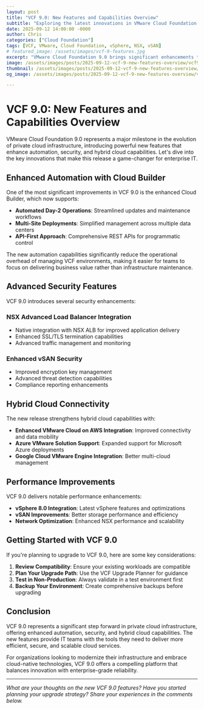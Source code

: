 ```yaml
---
layout: post
title: "VCF 9.0: New Features and Capabilities Overview"
subtitle: "Exploring the latest innovations in VMware Cloud Foundation 9.0"
date: 2025-09-12 14:00:00 -0000
author: Chris
categories: ["Cloud Foundation"]
tags: [VCF, VMware, Cloud Foundation, vSphere, NSX, vSAN]
# featured_image: /assets/images/vcf-9-features.jpg
excerpt: "VMware Cloud Foundation 9.0 brings significant enhancements to automation, security, and hybrid cloud capabilities. Here's what you need to know."
image: /assets/images/posts/2025-09-12-vcf-9-new-features-overview/vcf9_release-dial_1920x1080.webp
thumbnail: /assets/images/posts/2025-09-12-vcf-9-new-features-overview/vcf9_release-dial_1920x1080.webp
og_image: /assets/images/posts/2025-09-12-vcf-9-new-features-overview/vcf9_release-dial_1920x1080.webp

---
```


# VCF 9.0: New Features and Capabilities Overview

VMware Cloud Foundation 9.0 represents a major milestone in the evolution of private cloud infrastructure, introducing powerful new features that enhance automation, security, and hybrid cloud capabilities. Let's dive into the key innovations that make this release a game-changer for enterprise IT.

## Enhanced Automation with Cloud Builder

One of the most significant improvements in VCF 9.0 is the enhanced Cloud Builder, which now supports:

- **Automated Day-2 Operations**: Streamlined updates and maintenance workflows
- **Multi-Site Deployments**: Simplified management across multiple data centers
- **API-First Approach**: Comprehensive REST APIs for programmatic control

The new automation capabilities significantly reduce the operational overhead of managing VCF environments, making it easier for teams to focus on delivering business value rather than infrastructure maintenance.

## Advanced Security Features

VCF 9.0 introduces several security enhancements:

### NSX Advanced Load Balancer Integration
- Native integration with NSX ALB for improved application delivery
- Enhanced SSL/TLS termination capabilities
- Advanced traffic management and monitoring

### Enhanced vSAN Security
- Improved encryption key management
- Advanced threat detection capabilities
- Compliance reporting enhancements

## Hybrid Cloud Connectivity

The new release strengthens hybrid cloud capabilities with:

- **Enhanced VMware Cloud on AWS Integration**: Improved connectivity and data mobility
- **Azure VMware Solution Support**: Expanded support for Microsoft Azure deployments
- **Google Cloud VMware Engine Integration**: Better multi-cloud management

## Performance Improvements

VCF 9.0 delivers notable performance enhancements:

- **vSphere 8.0 Integration**: Latest vSphere features and optimizations
- **vSAN Improvements**: Better storage performance and efficiency
- **Network Optimization**: Enhanced NSX performance and scalability

## Getting Started with VCF 9.0

If you're planning to upgrade to VCF 9.0, here are some key considerations:

1. **Review Compatibility**: Ensure your existing workloads are compatible
2. **Plan Your Upgrade Path**: Use the VCF Upgrade Planner for guidance
3. **Test in Non-Production**: Always validate in a test environment first
4. **Backup Your Environment**: Create comprehensive backups before upgrading

## Conclusion

VCF 9.0 represents a significant step forward in private cloud infrastructure, offering enhanced automation, security, and hybrid cloud capabilities. The new features provide IT teams with the tools they need to deliver more efficient, secure, and scalable cloud services.

For organizations looking to modernize their infrastructure and embrace cloud-native technologies, VCF 9.0 offers a compelling platform that balances innovation with enterprise-grade reliability.

---

*What are your thoughts on the new VCF 9.0 features? Have you started planning your upgrade strategy? Share your experiences in the comments below.*
